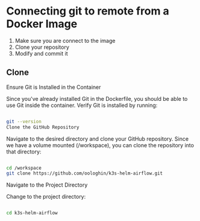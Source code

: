 # Connecting git to remote from a Docker Image
1. Make sure you are connect to the image
2. Clone your repository
3. Modify and commit it

## Clone 
Ensure Git is Installed in the Container

Since you've already installed Git in the Dockerfile, you should be able to use Git inside the container. Verify Git is installed by running:

```sh

git --version
Clone the GitHub Repository
```
Navigate to the desired directory and clone your GitHub repository. Since we have a volume mounted (/workspace), you can clone the repository into that directory:

```sh

cd /workspace
git clone https://github.com/oologhin/k3s-helm-airflow.git
```
Navigate to the Project Directory

Change to the project directory:

```sh

cd k3s-helm-airflow
```